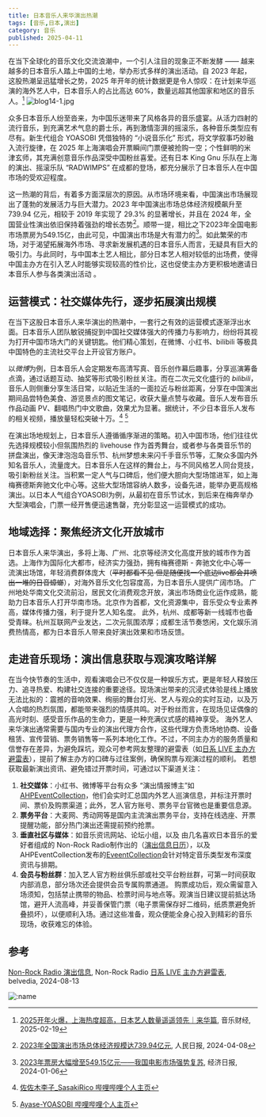 ```yaml
---
title: 日本音乐人来华演出热潮
tags: [音乐,日本,演出]
category: 音乐
published: 2025-04-11
---
```


在当下全球化的音乐文化交流浪潮中，一个引人注目的现象正不断发酵 —— 越来越多的日本音乐人踏上中国的土地，举办形式多样的演出活动。自 2023 年起，这股热潮呈迅猛增长之势，2025 年开年的统计数据更是令人惊叹：在计划来华巡演的海外艺人中，日本音乐人的占比高达 60%，数量远超其他国家和地区的音乐人。[^1]
![blog14-1.jpg](https://s2.loli.net/2025/04/04/pcqQksSdTgyUzlF.jpg)

众多日本音乐人纷至沓来，为中国乐迷带来了风格各异的音乐盛宴。从活力四射的流行音乐，到充满艺术气息的爵士乐，再到激情澎湃的摇滚乐，各种音乐类型应有尽有。新生代组合 YOASOBI 凭借独特的 “小说音乐化” 形式，将文学叙事巧妙融入流行旋律，在 2025 年上海演唱会开票瞬间门票便被抢购一空；个性鲜明的米津玄师，其充满创意音乐作品深受中国粉丝喜爱。还有日本 King Gnu 乐队在上海的演出、摇滚乐队 “RADWIMPS” 在成都的登场，都充分展示了日本音乐人在中国市场的受欢迎程度。​

这一热潮的背后，有着多方面深层次的原因。从市场环境来看，中国演出市场展现出了蓬勃的发展活力与巨大潜力。2023 年中国演出市场总体经济规模飙升至 739.94 亿元，相较于 2019 年实现了 29.3% 的显著增长，并且在 2024 年，全国营业性演出依旧保持着强劲的增长态势[^2]。顺带一提，相比之下2023年全国电影市场票房为549.15亿，由此可见，中国演出市场是大有潜力的[^3]。如此繁荣的市场，对于渴望拓展海外市场、寻求新发展机遇的日本音乐人而言，无疑具有巨大的吸引力。与此同时，与中国本土艺人相比，部分日本艺人相对较低的出场费，使得中国主办方在引入艺人时能够实现较高的性价比，这也促使主办方更积极地邀请日本音乐人参与各类演出活动 。

## 运营模式：社交媒体先行，逐步拓展演出规模
在当下这股日本音乐人来华演出的热潮中，一套行之有效的运营模式逐渐浮出水面。日本音乐人团队敏锐捕捉到中国社交媒体强大的传播力与影响力，纷纷将其视为打开中国市场大门的关键钥匙。他们精心策划，在微博、小红书、bilibili 等极具中国特色的主流社交平台上开设官方账户。​

以*微博*为例，日本音乐人会定期发布高清写真、音乐创作幕后趣事，分享巡演筹备点滴，通过话题互动、抽奖等形式吸引粉丝关注。而在二次元文化盛行的 *bilibili*，音乐人则侧重分享生活日常，以贴近生活的一面拉近与粉丝距离，分享在中国演出期间品尝特色美食、游览景点的图文笔记，收获大量点赞与收藏。音乐人发布音乐作品动画 PV、翻唱热门中文歌曲，效果尤为显著。据统计，不少日本音乐人发布的相关视频，播放量轻松突破十万。[^4] [^5]

在演出场地规划上，日本音乐人遵循循序渐进的策略。初入中国市场，他们往往优先选择规模较小但氛围热烈的 livehouse 作为首秀舞台，或者参与各类音乐节的拼盘演出，像天津泡泡岛音乐节、杭州梦想未来闪千手音乐节等，汇聚众多国内外知名音乐人，流量庞大。日本音乐人在这样的舞台上，与不同风格艺人同台竞技，吸引新粉丝关注。当积累一定人气与口碑后，他们便大胆向大型场馆进军，如上海梅赛德斯奔驰文化中心等。这些大型场馆容纳人数多，设备先进，能举办更高规格演出。以日本人气组合YOASOBI为例，从最初在音乐节试水，到后来在梅奔举办大型演唱会，门票一经开售便迅速售罄，充分彰显这一运营模式的成功。

## 地域选择：聚焦经济文化开放城市
日本音乐人来华演出，多将上海、广州、北京等经济文化高度开放的城市作为首选。上海作为国际化大都市，经济实力强劲，拥有梅赛德斯 - 奔驰文化中心等一流演出场馆，年轻消费群体庞大（~~平时都看不见 但是随便找一个底边live都会井喷出一堆的日音蟑螂~~），对海外音乐文化包容度高，为日本音乐人提供广阔市场。
广州地处华南文化交流前沿，居民文化消费观念开放，演出市场商业化运作成熟，能助力日本音乐人打开华南市场。北京作为首都，文化资源集中，音乐受众专业素养高，媒体传播力强，利于提升艺人知名度。
此外，杭州、成都等新一线城市也备受青睐。杭州互联网产业发达，二次元氛围浓厚；成都生活节奏悠闲，文化娱乐消费热情高，都为日本音乐人带来良好演出效果和市场反馈。

##  走进音乐现场：演出信息获取与观演攻略详解
在当今快节奏的生活中，观看演唱会已不仅仅是一种娱乐方式，更是年轻人释放压力、追寻热爱、构建社交连接的重要途径。现场演出带来的沉浸式体验是线上播放无法比拟的：震撼的音响效果、绚丽的舞台灯光、艺人与观众的实时互动，以及万人合唱的热烈氛围，都能带来强烈的情感共鸣。对于粉丝而言，在现场见证偶像的高光时刻、感受音乐作品的生命力，更是一种充满仪式感的精神享受。
海外艺人来华演出通常需要与国内专业的演出代理方合作，这些代理方负责场地协商、设备租赁、宣传营销、票务销售等一系列本地化工作。不过，不同主办方的服务质量和信誉存在差异，为避免踩坑，观众可参考网友整理的避雷表（如[日系 LIVE 主办方避雷表](https://bbs.saraba1st.com/2b/forum.php?mod=viewthread&tid=2143473)），提前了解主办方的口碑与过往案例，确保购票与观演过程的顺利。
若想获取最新演出资讯、避免错过开票时间，可通过以下渠道关注：
1. **社交媒体**：小红书、微博等平台有众多 “演出情报博主”如[AHPEventCollection](https://m.weibo.cn/u/2880438310)，他们会实时汇总国内外艺人巡演信息，并标注开票时间、票价及购票渠道；此外，艺人官方账号、票务平台官微也是重要信息源。
2. **票务平台**：大麦网、秀动网等是国内主流演出票务平台，支持在线选座、开票提醒功能，部分热门演出还需提前预约抢票。
3. **垂直社区与媒体**：如音乐资讯网站、论坛小组，以及 由几名喜欢日本音乐的爱好者组成的 Non-Rock Radio制作出的（[演出信息日历](https://timetreeapp.com/public_calendars/nonrockradio/)），以及AHPEventCollection发布的[EveentCollection](https://shimo.im/tables/C33kuKSu9zXPoJgQ)会针对特定音乐类型发布深度资讯与排期。
4. **会员与粉丝群**：加入艺人官方粉丝俱乐部或社交平台粉丝群，可第一时间获取内部消息，部分场次还会提供会员专属购票通道。
购票成功后，观众需留意入场须知，包括禁止携带的物品、检票时间与地点等。观演当日建议提前抵达场馆，避开人流高峰，并妥善保管门票（电子票需保存好二维码，纸质票避免折叠损坏），以便顺利入场。通过这些准备，观众便能全身心投入到精彩的音乐现场，收获难忘的体验。

## 参考
[Non-Rock Radio 演出信息](https://timetreeapp.com/public_calendars/nonrockradio/), Non-Rock Radio
[日系 LIVE 主办方避雷表](https://bbs.saraba1st.com/2b/forum.php?mod=viewthread&tid=2143473), belvedia, 2024-08-13

![:name](https://count.getloli.com/@Mikuorz-14?theme=capoo-2)

[^1]: [2025开年火爆，上海热度超高，日本艺人数量遥遥领先｜来华篇](https://mp.weixin.qq.com/s?__biz=MjM5NzQyMjkyOQ==&mid=2661336518&idx=1&sn=989003fb3a78f627b648d809c6b072a6), 音乐财经, 2025-02-19
[^2]: [2023年全国演出市场总体经济规模达739.94亿元](https://www.gov.cn/yaowen/liebiao/202404/content_6943899.htm), 人民日报, 2024-04-08
[^3]: [2023年票房大幅增至549.15亿元——我国电影市场强势复苏](https://www.news.cn/local/20240106/5ca719b7501645fdb9486820d7d5b706/c.html), 经济日报, 2024-01-06
[^4]: [佐佐木李子_SasakiRico 哔哩哔哩个人主页](https://space.bilibili.com/3546583199124013)
[^5]: [Ayase-YOASOBI 哔哩哔哩个人主页](https://space.bilibili.com/400813602)


